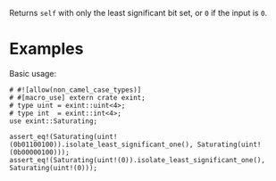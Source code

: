 Returns `self` with only the least significant bit set, or `0` if the input is `0`.

# Examples

Basic usage:

```
# #![allow(non_camel_case_types)]
# #[macro_use] extern crate exint;
# type uint = exint::uint<4>;
# type int  = exint::int<4>;
use exint::Saturating;

assert_eq!(Saturating(uint!(0b01100100)).isolate_least_significant_one(), Saturating(uint!(0b00000100)));
assert_eq!(Saturating(uint!(0)).isolate_least_significant_one(), Saturating(uint!(0)));
```

